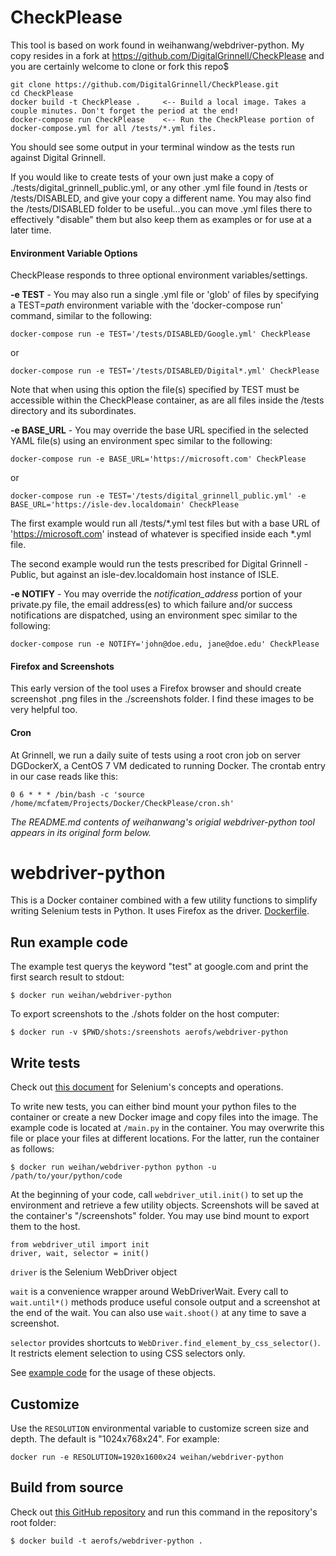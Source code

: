 # CheckPlease

This tool is based on work found in weihanwang/webdriver-python.  My copy resides in a fork at https://github.com/DigitalGrinnell/CheckPlease and you are certainly welcome to clone or fork this repo$

~~~
git clone https://github.com/DigitalGrinnell/CheckPlease.git
cd CheckPlease
docker build -t CheckPlease .     <-- Build a local image. Takes a couple minutes. Don't forget the period at the end!
docker-compose run CheckPlease    <-- Run the CheckPlease portion of docker-compose.yml for all /tests/*.yml files.
~~~

You should see some output in your terminal window as the tests run against Digital Grinnell.

If you would like to create tests of your own just make a copy of ./tests/digital_grinnell_public.yml, or any other .yml file found in /tests or /tests/DISABLED, and give your copy a different name.  You may also find the /tests/DISABLED folder to be useful...you can move .yml files there to effectively "disable" them but also keep them as examples or for use at a later time.

#### Environment Variable Options  

CheckPlease responds to three optional environment variables/settings.

**-e TEST** - You may also run a single .yml file or 'glob' of files by specifying a TEST=*path* environment variable with the 'docker-compose run' command, similar to the following:

    docker-compose run -e TEST='/tests/DISABLED/Google.yml' CheckPlease

or

    docker-compose run -e TEST='/tests/DISABLED/Digital*.yml' CheckPlease


Note that when using this option the file(s) specified by TEST must be accessible within the CheckPlease container, as are all files inside the /tests directory and its subordinates.

**-e BASE_URL** - You may override the base URL specified in the selected YAML file(s) using an environment spec similar to the following:

    docker-compose run -e BASE_URL='https://microsoft.com' CheckPlease

or

    docker-compose run -e TEST='/tests/digital_grinnell_public.yml' -e BASE_URL='https://isle-dev.localdomain' CheckPlease


The first example would run all /tests/\*.yml test files but with a base URL of 'https://microsoft.com' instead of whatever is specified inside each \*.yml file.

The second example would run the tests prescribed for Digital Grinnell - Public, but against an isle-dev.localdomain host instance of ISLE.

**-e NOTIFY** - You may override the *notification_address* portion of your private.py file, the email address(es) to which failure and/or success notifications are dispatched, using an environment spec similar to the following:

    docker-compose run -e NOTIFY='john@doe.edu, jane@doe.edu' CheckPlease

#### Firefox and Screenshots

This early version of the tool uses a Firefox browser and should create screenshot .png files in the ./screenshots folder.  I find these images to be very helpful too.

#### Cron

At Grinnell, we run a daily suite of tests using a root cron job on server DGDockerX, a CentOS 7 VM dedicated to running Docker.  The crontab entry in our case reads like this:

~~~
0 6 * * * /bin/bash -c 'source /home/mcfatem/Projects/Docker/CheckPlease/cron.sh'
~~~

*The README.md contents of weihanwang's origial webdriver-python tool appears in its original form below.*







# webdriver-python

This is a Docker container combined with a few utility functions to simplify writing Selenium tests in Python.
It uses Firefox as the driver. [Dockerfile](https://github.com/weihanwang/webdriver-python/blob/master/Dockerfile).

## Run example code

The example test querys the keyword "test" at google.com and print the first search result to stdout:

    $ docker run weihan/webdriver-python

To export screenshots to the ./shots folder on the host computer:

    $ docker run -v $PWD/shots:/sreenshots aerofs/webdriver-python

## Write tests

Check out [this document](http://selenium-python.readthedocs.org/en/latest/) for Selenium's concepts and operations.

To write new tests, you can either bind mount your python files to the container or create a new Docker image and copy files into the image.
The example code is located at `/main.py` in the container. You may overwrite this file or place your files at different locations. For the latter,
run the container as follows:

    $ docker run weihan/webdriver-python python -u /path/to/your/python/code

At the beginning of your code, call `webdriver_util.init()` to set up the
environment and retrieve a few utility objects. Screenshots will be saved at the container's "/screenshots" folder.
You may use bind mount to export them to the host.

    from webdriver_util import init
    driver, wait, selector = init()

`driver` is the Selenium WebDriver object

`wait` is a convenience wrapper around WebDriverWait. Every call to `wait.until*()` methods produce useful console output and a screenshot at the end of the wait.
You can also use `wait.shoot()` at any time to save a screenshot.

`selector` provides shortcuts to `WebDriver.find_element_by_css_selector()`. It restricts element selection to using CSS selectors only.

See [example code](https://github.com/weihanwang/webdriver-python/tree/master/root/main.py) for the usage of these objects.


## Customize

Use the `RESOLUTION` environmental variable to customize screen size and depth. The default is "1024x768x24".
For example:

    docker run -e RESOLUTION=1920x1600x24 weihan/webdriver-python


## Build from source

Check out [this GitHub repository](https://github.com/weihanwang/webdriver-python) and run this command in the repository's root folder:

    $ docker build -t aerofs/webdriver-python .
